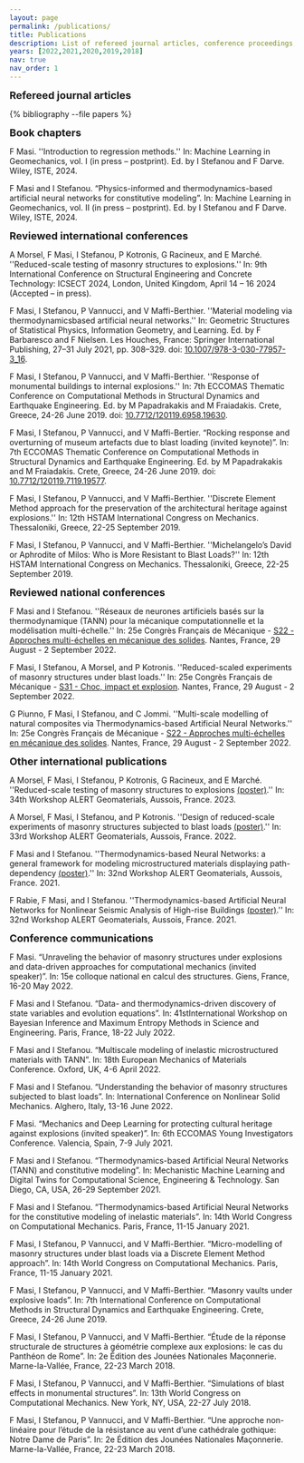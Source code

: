 ```yaml
---
layout: page
permalink: /publications/
title: Publications
description: List of refereed journal articles, conference proceedings, preprints, and communications.
years: [2022,2021,2020,2019,2018]
nav: true
nav_order: 1
---
```

<!-- _pages/publications.md -->

<div><font size="+1"><b>Refereed journal articles</b></font></div>
<div class="publications">

{% bibliography --file papers %}

</div>

<p><font size="+1"><b>Book chapters</b></font></p>

  <p> F Masi. ''Introduction to regression methods.'' In: Machine Learning in Geomechanics, vol. I (in press – postprint). Ed. by I Stefanou and F Darve. Wiley, ISTE, 2024. <a href="{{ assets/pdf/ALERT_DS_Regression.pdf | prepend: 'assets/pdf/ALERT_DS_Regression.pdf' | relative_url}}" target="_blank" rel="noopener noreferrer" class="float-right"><i class="fas fa-file-pdf"></i></a></p>

  <p>F Masi and I Stefanou. “Physics-informed and thermodynamics-based artificial neural networks for
constitutive modeling”. In: Machine Learning in Geomechanics, vol. II (in press – postprint). Ed. by
I Stefanou and F Darve. Wiley, ISTE, 2024. <a href="{{ assets/pdf/ALERT_DS_PINN_TANN.pdf | prepend: 'assets/pdf/ALERT_DS_PINN_TANN.pdf' | relative_url}}" target="_blank" rel="noopener noreferrer" class="float-right"><i class="fas fa-file-pdf"></i></a></p>




<p><font size="+1"><b>Reviewed international conferences</b></font></p>
<p> A Morsel, F Masi, I Stefanou, P Kotronis, G Racineux, and E Marché. ''Reduced-scale testing of masonry structures to explosions.'' In: 9th International Conference on Structural Engineering and Concrete Technology: ICSECT 2024, London, United Kingdom, April 14 – 16 2024 (Accepted – in press).<a href="{{ assets/pdf/ICSECT24_Paper.pdf | prepend: 'assets/pdf/ICSECT24_Paper.pdf' | relative_url}}" target="_blank" rel="noopener noreferrer" class="float-right"><i class="fas fa-file-pdf"></i></a></p>
<p>F Masi, I Stefanou, P Vannucci, and V Maffi-Berthier. ''Material modeling via thermodynamicsbased artificial neural networks.'' In: Geometric Structures of Statistical Physics, Information Geometry, and Learning. Ed. by F Barbaresco and F Nielsen. Les Houches, France: Springer International Publishing, 27–31 July 2021, pp. 308–329. doi: <a href="https://doi.org/10.1007/978-3-030-77957-3_16">10.1007/978-3-030-77957-3_16</a>.</p>
<p>F Masi, I Stefanou, P Vannucci, and V Maffi-Berthier. ''Response of monumental buildings to internal explosions.'' In: 7th ECCOMAS Thematic Conference on Computational Methods in Structural Dynamics and Earthquake Engineering. Ed. by M Papadrakakis and M Fraiadakis. Crete, Greece, 24-26 June 2019. doi: <a href="https://www.eccomasproceedia.org/conferences/thematic-conferences/compdyn-2019/6958">10.7712/120119.6958.19630</a>.</p>
<p> F Masi, I Stefanou, P Vannucci, and V Maffi-Bertier. “Rocking response and overturning of museum artefacts due to blast loading (invited keynote)”. In: 7th ECCOMAS Thematic Conference on Computational Methods in Structural Dynamics and Earthquake Engineering. Ed. by M Papadrakakis and M Fraiadakis. Crete, Greece, 24-26 June 2019. doi: <a href="https://www.eccomasproceedia.org/conferences/thematic-conferences/compdyn-2019/7119">10.7712/120119.7119.19577</a>.</p>
<p> F Masi, I Stefanou, P Vannucci, and V Maffi-Berthier. ''Discrete Element Method approach for the preservation of the architectural heritage against explosions.'' In: 12th HSTAM International Congress on Mechanics. Thessaloniki, Greece, 22-25 September 2019.<a href="{{ assets/pdf/Masi_et_al_1_12HSTAM19.pdf | prepend: 'assets/pdf/Masi_et_al_1_12HSTAM19.pdf' | relative_url}}" target="_blank" rel="noopener noreferrer" class="float-right"><i class="fas fa-file-pdf"></i></a></p>
<p> F Masi, I Stefanou, P Vannucci, and V Maffi-Berthier. ''Michelangelo’s David or Aphrodite of Milos: Who is More Resistant to Blast Loads?'' In: 12th HSTAM International Congress on Mechanics. Thessaloniki, Greece, 22-25 September 2019.<a href="{{ assets/pdf/Masi_et_al_2_12HSTAM19.pdf | prepend: 'assets/pdf/Masi_et_al_2_12HSTAM19.pdf' | relative_url}}" target="_blank" rel="noopener noreferrer" class="float-right"><i class="fas fa-file-pdf"></i></a></p>

<p><font size="+1"><b>Reviewed national conferences</b></font></p>
<p>F Masi and I Stefanou. ''Réseaux de neurones artificiels basés sur la thermodynamique (TANN) pour la mécanique computationnelle et la modélisation multi-échelle.'' In: 25e Congrès Français de Mécanique - <a href="https://cfm2022.fr/themes-scientifiques/s22-approches-multi-echelles-en-mecanique-des-solides" target="_blank">S22 - Approches multi-échelles en mécanique des solides</a>. Nantes, France, 29 August - 2 September 2022.</p>
<p>F Masi, I Stefanou, A Morsel, and P Kotronis. ''Reduced-scaled experiments of masonry structures under blast loads.'' In: 25e Congrès Français de Mécanique - <a href="https://cfm2022.fr/themes-scientifiques/s31-choc-impact-et-explosion" target="_blank">S31 - Choc, impact et explosion</a>. Nantes, France, 29 August - 2 September 2022.</p>
<p>G Piunno, F Masi, I Stefanou, and C Jommi. ''Multi-scale modelling of natural composites via Thermodynamics-based Artificial Neural Networks.'' In: 25e Congrès Français de Mécanique - <a href="https://cfm2022.fr/themes-scientifiques/s22-approches-multi-echelles-en-mecanique-des-solides" target="_blank">S22 - Approches multi-échelles en mécanique des solides</a>. Nantes, France, 29 August - 2 September 2022.</p>


<p><font size="+1"><b>Other international publications</b></font></p>

<p> A Morsel, F Masi, I Stefanou, P Kotronis, G Racineux, and E Marché. ''Reduced-scale testing of masonry structures to explosions <a href="https://www.alertgeomaterials.eu/data/poster_session/Booklet%20of%20Abstract_ALERT%20Geomaterials%202023_VF.pdf#page=70" target="_blank">(poster)</a>.'' In: 34th Workshop ALERT Geomaterials, Aussois, France. 2023.</p>
<p> A Morsel, F Masi, I Stefanou, and P Kotronis. ''Design of reduced-scale experiments of masonry structures subjected to blast loads <a href="https://www.alertgeomaterials.eu/data/poster_session/Booklet%20of%20Abstract_ALERT%20Geomaterials%202022_VF.pdf#page=44" target="_blank">(poster)</a>.'' In: 33rd Workshop ALERT Geomaterials, Aussois, France. 2022.</p>
<p> F Masi and I Stefanou. ''Thermodynamics-based Neural Networks: a general framework for modeling microstructured materials displaying path-dependency <a href="https://alertgeomaterials.eu/data/poster_session/Booklet%20of%20Abstract_ALERT%20Geomaterials%202021.pdf#page=20" target="_blank">(poster)</a>.'' In: 32nd Workshop ALERT Geomaterials, Aussois, France. 2021.</p>
<p> F Rabie, F Masi, and I Stefanou. ''Thermodynamics-based Artificial Neural Networks for Nonlinear Seismic Analysis of High-rise Buildings <a href="https://alertgeomaterials.eu/data/poster_session/Booklet%20of%20Abstract_ALERT%20Geomaterials%202021.pdf#page=48" target="_blank">(poster)</a>.'' In: 32nd Workshop ALERT Geomaterials, Aussois, France. 2021.</p>


<p><font size="+1"><b>Conference communications</b></font></p>

<p>F Masi. “Unraveling the behavior of masonry structures under explosions and data-driven approaches for computational mechanics (invited speaker)”. In: 15e colloque national en calcul des structures. Giens, France, 16-20 May 2022.</p>
<p>F Masi and I Stefanou. “Data- and thermodynamics-driven discovery of state variables and evolution equations”. In: 41stInternational Workshop on Bayesian Inference and Maximum Entropy Methods in Science and Engineering. Paris, France, 18-22 July 2022.</p>
<p>F Masi and I Stefanou. “Multiscale modeling of inelastic microstructured materials with TANN”. In: 18th European Mechanics of Materials Conference. Oxford, UK, 4-6 April 2022.</p>
<p>F Masi and I Stefanou. “Understanding the behavior of masonry structures subjected to blast loads”. In: International Conference on Nonlinear Solid Mechanics. Alghero, Italy, 13-16 June 2022.</p>
<p>F Masi. “Mechanics and Deep Learning for protecting cultural heritage against explosions (invited speaker)”. In: 6th ECCOMAS Young Investigators Conference. Valencia, Spain, 7-9 July 2021.</p>
<p>F Masi and I Stefanou. “Thermodynamics-based Artificial Neural Networks (TANN) and constitutive modeling”. In: Mechanistic Machine Learning and Digital Twins for Computational Science, Engineering & Technology. San Diego, CA, USA, 26-29 September 2021.</p>
<p>F Masi and I Stefanou. “Thermodynamics-based Artificial Neural Networks for the constitutive modeling of inelastic materials”. In: 14th World Congress on Computational Mechanics. Paris, France, 11-15 January 2021.</p>
<p>F Masi, I Stefanou, P Vannucci, and V Maffi-Berthier. “Micro-modelling of masonry structures under blast loads via a Discrete Element Method approach”. In: 14th World Congress on Computational Mechanics. Paris, France, 11-15 January 2021.</p>
<p>F Masi, I Stefanou, P Vannucci, and V Maffi-Berthier. “Masonry vaults under explosive loads”. In: 7th International Conference on Computational Methods in Structural Dynamics and Earthquake Engineering. Crete, Greece, 24-26 June 2019.</p>
<p>F Masi, I Stefanou, P Vannucci, and V Maffi-Berthier. “Étude de la réponse structurale de structures à géométrie complexe aux explosions: le cas du Panthéon de Rome”. In: 2e Édition des Jounées Nationales Maçonnerie. Marne-la-Vallée, France, 22-23 March 2018.</p>
<p>F Masi, I Stefanou, P Vannucci, and V Maffi-Berthier. “Simulations of blast effects in monumental structures”. In: 13th World Congress on Computational Mechanics. New York, NY, USA, 22-27 July 2018.</p>
<p>F Masi, I Stefanou, P Vannucci, and V Maffi-Berthier. “Une approche non-linéaire pour l’étude de la résistance au vent d’une cathédrale gothique: Notre Dame de Paris”. In: 2e Édition des Jounées Nationales Maçonnerie. Marne-la-Vallée, France, 22-23 March 2018.</p>
